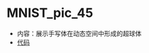 # MNIST_pic_45
- 内容：展示手写体在动态空间中形成的超球体
- [代码](https://github.com/crazy3water/Dynamic-Hypersphere-Algorithm-for-Classification)
